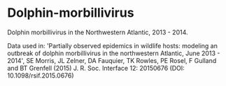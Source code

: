# Dolphin-morbillivirus
Dolphin morbillivirus in the Northwestern Atlantic, 2013 - 2014. 		

Data used in: 'Partially observed epidemics in wildlife hosts: modeling an outbreak of dolphin morbillivirus in the northwestern Atlantic, June 2013 - 2014', SE Morris, JL Zelner, DA Fauquier, TK Rowles, PE Rosel, F Gulland and BT Grenfell (2015) J. R. Soc. Interface 12: 20150676 (DOI: 10.1098/rsif.2015.0676)
